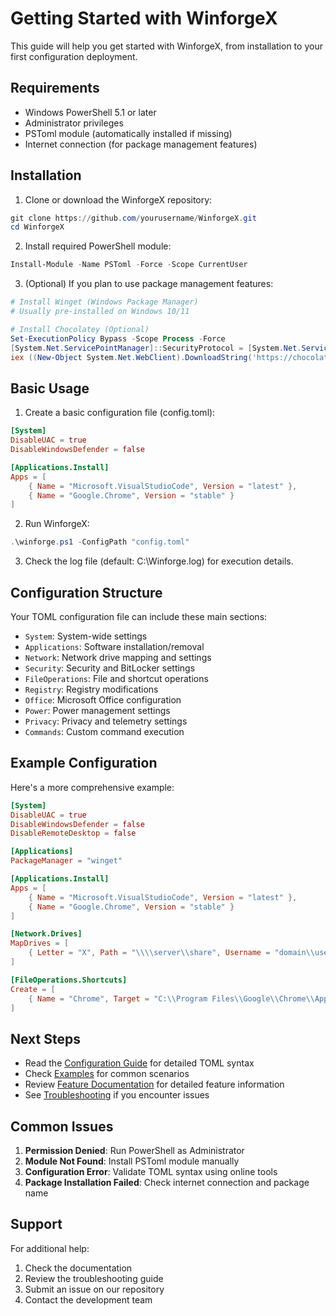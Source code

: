 # Getting Started with WinforgeX

This guide will help you get started with WinforgeX, from installation to your first configuration deployment.

## Requirements

- Windows PowerShell 5.1 or later
- Administrator privileges
- PSToml module (automatically installed if missing)
- Internet connection (for package management features)

## Installation

1. Clone or download the WinforgeX repository:
```powershell
git clone https://github.com/yourusername/WinforgeX.git
cd WinforgeX
```

2. Install required PowerShell module:
```powershell
Install-Module -Name PSToml -Force -Scope CurrentUser
```

3. (Optional) If you plan to use package management features:
```powershell
# Install Winget (Windows Package Manager)
# Usually pre-installed on Windows 10/11

# Install Chocolatey (Optional)
Set-ExecutionPolicy Bypass -Scope Process -Force
[System.Net.ServicePointManager]::SecurityProtocol = [System.Net.ServicePointManager]::SecurityProtocol -bor 3072
iex ((New-Object System.Net.WebClient).DownloadString('https://chocolatey.org/install.ps1'))
```

## Basic Usage

1. Create a basic configuration file (config.toml):
```toml
[System]
DisableUAC = true
DisableWindowsDefender = false

[Applications.Install]
Apps = [
    { Name = "Microsoft.VisualStudioCode", Version = "latest" },
    { Name = "Google.Chrome", Version = "stable" }
]
```

2. Run WinforgeX:
```powershell
.\winforge.ps1 -ConfigPath "config.toml"
```

3. Check the log file (default: C:\Winforge.log) for execution details.

## Configuration Structure

Your TOML configuration file can include these main sections:

- `System`: System-wide settings
- `Applications`: Software installation/removal
- `Network`: Network drive mapping and settings
- `Security`: Security and BitLocker settings
- `FileOperations`: File and shortcut operations
- `Registry`: Registry modifications
- `Office`: Microsoft Office configuration
- `Power`: Power management settings
- `Privacy`: Privacy and telemetry settings
- `Commands`: Custom command execution

## Example Configuration

Here's a more comprehensive example:

```toml
[System]
DisableUAC = true
DisableWindowsDefender = false
DisableRemoteDesktop = false

[Applications]
PackageManager = "winget"

[Applications.Install]
Apps = [
    { Name = "Microsoft.VisualStudioCode", Version = "latest" },
    { Name = "Google.Chrome", Version = "stable" }
]

[Network.Drives]
MapDrives = [
    { Letter = "X", Path = "\\\\server\\share", Username = "domain\\user", Password = "encrypted" }
]

[FileOperations.Shortcuts]
Create = [
    { Name = "Chrome", Target = "C:\\Program Files\\Google\\Chrome\\Application\\chrome.exe", Location = "Desktop" }
]
```

## Next Steps

- Read the [Configuration Guide](configuration-guide.md) for detailed TOML syntax
- Check [Examples](examples/README.md) for common scenarios
- Review [Feature Documentation](features/README.md) for detailed feature information
- See [Troubleshooting](troubleshooting.md) if you encounter issues

## Common Issues

1. **Permission Denied**: Run PowerShell as Administrator
2. **Module Not Found**: Install PSToml module manually
3. **Configuration Error**: Validate TOML syntax using online tools
4. **Package Installation Failed**: Check internet connection and package name

## Support

For additional help:
1. Check the documentation
2. Review the troubleshooting guide
3. Submit an issue on our repository
4. Contact the development team 